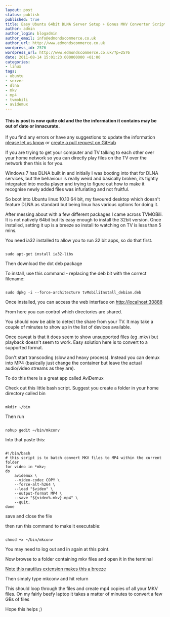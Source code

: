 ```yaml
---
layout: post
status: publish
published: true
title: Easy Ubuntu 64bit DLNA Server Setup + Bonus MKV Converter Script
author: admin
author_login: blogadmin
author_email: info@edmondscommerce.co.uk
author_url: http://www.edmondscommerce.co.uk
wordpress_id: 2576
wordpress_url: http://www.edmondscommerce.co.uk/?p=2576
date: 2011-08-14 15:01:23.000000000 +01:00
categories:
- linux
tags:
- ubuntu
- server
- dlna
- mkv
- mp4
- tvmobili
- avidemux
---
```

<div class="oldpost"><h4>This is post is now quite old and the the information it contains may be out of date or innacurate.</h4>
<p>
If you find any errors or have any suggestions to update the information <a href="http://edmondscommerce.github.io/contact-us/index.html">please let us know</a>
or <a href="https://github.com/edmondscommerce/edmondscommerce.github.io">create a pull request on GitHub</a>
</p>
</div>
If you are trying to get your computer and TV talking to each other over your home network so you can directly play files on the TV over the network then this is for you.

Windows 7 has DLNA built in and initially I was booting into that for DLNA services, but the behaviour is really weird and basically broken, its tightly integrated into media player and trying to figure out how to make it recognise newly added files was infuriating and not fruitful.

So boot into Ubuntu linux 10.10 64 bit, my favoured desktop which doesn't feature DLNA as standard but being linux has various options for doing it. 

After messing about with a few different packages I came across TVMOBili. It is not natively 64bit but its easy enough to install the 32bit version. Once installed, setting it up is a breeze so install to watching on TV is less than 5 mins.

You need ia32 installed to allow you to run 32 bit apps, so do that first.

```

sudo apt-get install ia32-libs

```

Then download the dot deb package

To install, use this command - replacing the deb bit with the correct filename:

```

sudo dpkg -i --force-architecture tvMobiliInstall_debian.deb

```

Once installed, you can access the web interface on <a href="http://localhost:30888">http://localhost:30888</a>

From here you can control which directories are shared.

You should now be able to detect the share from your TV. It may take a couple of minutes to show up in the list of devices available. 

Once caveat is that it does seem to show unsupported files (eg .mkv) but playback doesn't seem to work. Easy solution here is to convert to a supported format.

Don't start transcoding (slow and heavy process). Instead you can demux into MP4 (basically just change the container but leave the actual audio/video streams as they are).

To do this there is a great app called AviDemux

Check out this little bash script. Suggest you create a folder in your home directory called bin

```

mkdir ~/bin

```

Then run 
```

nohup gedit ~/bin/mkconv

```

Into that paste this:
```

#!/bin/bash
# this script is to batch convert MKV files to MP4 within the current folder
for video in *mkv;
do 
	avidemux \
	--video-codec COPY \
	--force-alt-h264 \
	--load "$video" \
	--output-format	MP4 \
	--save "${video%.mkv}.mp4" \
	--quit;
done

```

save and close the file

then run this command to make it executable:

```

chmod +x ~/bin/mkconv

```

You may need to log out and in again at this point.

Now browse to a folder containing mkv files and open it in the terminal

<a href="http://www.edmondscommerce.co.uk/ubuntu/ubuntu-nautilus-open-terminal-here/">Note this nautilus extension makes this a breeze</a>

Then simply type mkconv and hit return

This should loop through the files and create mp4 copies of all your MKV files. On my fairly beefy laptop it takes a matter of minutes to convert a few GBs of files

Hope this helps ;)
